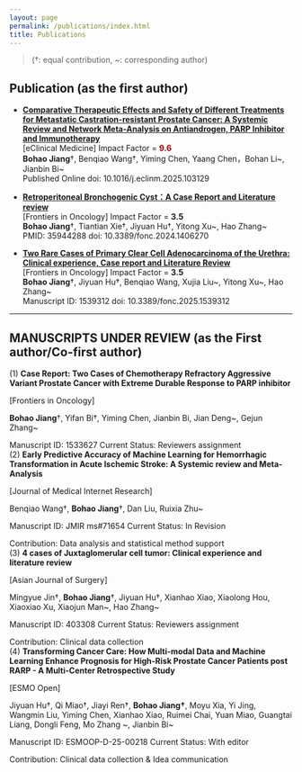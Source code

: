 ```yaml
---
layout: page
permalink: /publications/index.html
title: Publications
---
```


> (†: equal contribution, ~: corresponding author)

## Publication (as the first author)

- [**Comparative Therapeutic Effects and Safety of Different Treatments for Metastatic Castration-resistant Prostate Cancer: A Systemic Review and Network Meta-Analysis on Antiandrogen, PARP Inhibitor and Immunotherapy**](https://www.thelancet.com/journals/eclinm/article/PIIS2589-5370(25)00061-6/fulltext)<br>[eClinical Medicine]          Impact Factor = **<font color="#990000">9.6</font>**<br>**Bohao Jiang**†, Benqiao Wang†, Yiming Chen, Yaang Chen，Bohan Li~, Jianbin Bi~<br>Published Online                                       doi: 10.1016/j.eclinm.2025.103129 

- [ **Retroperitoneal Bronchogenic Cyst：A Case Report and Literature review**](https://www.frontiersin.org/journals/oncology/articles/10.3389/fonc.2024.1406270/full)<br>[Frontiers in Oncology]    Impact Factor = **3.5**<br>**Bohao Jiang**†, Tiantian Xie†, Jiyuan Hu†, Yitong Xu~, Hao Zhang~<br>PMID: 35944288                                        doi:  10.3389/fonc.2024.1406270<br>

- [**Two Rare Cases of Primary Clear Cell Adenocarcinoma of the Urethra: Clinical experience, Case report and Literature Review**](https://www.frontiersin.org/journals/oncology/articles/10.3389/fonc.2025.1539312/full)<br>[Frontiers in Oncology]    Impact Factor = **3.5**<br>**Bohao Jiang**†, Jiyuan Hu†, Benqiao Wang, Xujia Liu~, Yitong Xu~, Hao Zhang~<br>Manuscript ID: 1539312                             doi: 10.3389/fonc.2025.1539312<br>

---

## **MANUSCRIPTS UNDER REVIEW** (as the First author/Co-first author)

(1)  **Case Report: Two Cases of Chemotherapy Refractory Aggressive Variant Prostate Cancer with Extreme Durable Response to PARP inhibitor**<br>

[Frontiers in Oncology]<br>

**Bohao Jiang**†, Yifan Bi†, Yiming Chen, Jianbin Bi, Jian Deng~, Gejun Zhang~<br>

Manuscript ID: 1533627                             Current Status: Reviewers assignment<br>(2)  **Early Predictive Accuracy of Machine Learning for Hemorrhagic Transformation in Acute Ischemic Stroke: A Systemic review and Meta-Analysis**<br>

[Journal of Medical Internet Research]<br>

Benqiao Wang†, **Bohao Jiang**†, Dan Liu, Ruixia Zhu~<br>

Manuscript ID: JMIR ms#71654             Current Status:  In Revision<br>

Contribution: Data analysis and statistical method support<br>(3)  **4 cases of Juxtaglomerular cell tumor: Clinical experience and literature review**<br>

[Asian Journal of Surgery]<br>

Mingyue Jin†, **Bohao Jiang**†, Jiyuan Hu†, Xianhao Xiao, Xiaolong Hou, Xiaoxiao Xu, Xiaojun Man~, Hao Zhang~<br>

Manuscript ID: 403308                              Current Status: Reviewers assignment<br>

Contribution: Clinical data collection<br>(4) **Transforming Cancer Care: How Multi-modal Data and Machine Learning Enhance Prognosis for High-Risk Prostate Cancer Patients post RARP - A Multi-Center Retrospective Study**

[ESMO Open] <br>

Jiyuan Hu†, Qi Miao†, Jiayi Ren†, **Bohao Jiang†**, Moyu Xia, Yi Jing, Wangmin Liu, Yiming Chen, Xianhao Xiao, Ruimei Chai, Yuan Miao, Guangtai Liang, Dongli Feng, Mo Zhang ~, Jianbin Bi~<br>

Manuscript ID: ESMOOP-D-25-00218               Current Status: With editor<br>

Contribution: Clinical data collection & Idea communication<br>
